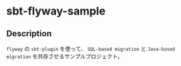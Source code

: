 # sbt-flyway-sample

## Description

`flyway` の `sbt-plugin` を使って、 `SQL-based migration` と `Java-based migration` を共存させるサンプルプロジェクト。
